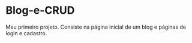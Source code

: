 # Blog-e-CRUD
Meu primeiro projeto. Consiste na página inicial de um blog e páginas de login e cadastro. 
